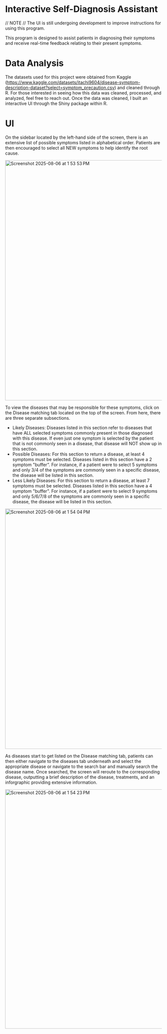 # Interactive Self-Diagnosis Assistant

// NOTE // 
The UI is still undergoing development to improve instructions for using this program.



This program is designed to assist patients in diagnosing their symptoms and receive real-time feedback relating to their present symptoms.

# Data Analysis

The datasets used for this project were obtained from Kaggle (https://www.kaggle.com/datasets/itachi9604/disease-symptom-description-dataset?select=symptom_precaution.csv) and cleaned through R. For those interested in seeing how this data was cleaned, processed, and analyzed, feel free to reach out. Once the data was cleaned, I built an interactive UI through the Shiny package within R.

# UI

On the sidebar located by the left-hand side of the screen, there is an extensive list of possible symptoms listed in alphabetical order. Patients are then encouraged to select all NEW symptoms to help identify the root cause.

<img width="1437" height="773" alt="Screenshot 2025-08-06 at 1 53 53 PM" src="https://github.com/user-attachments/assets/76a0fa83-5f4f-4656-a2d6-1ea2ccbcba5e" />

To view the diseases that may be responsible for these symptoms, click on the Disease matching tab located on the top of the screen. From here, there are three separate subsections. 
  - Likely Diseases: Diseases listed in this section refer to diseases that have ALL selected symptoms commonly present in those diagnosed with this disease. If even just one symptom is selected by the patient that is not commonly seen in a disease, that disease will NOT show up in this section.
  - Possible Diseases: For this section to return a disease, at least 4 symptoms must be selected. Diseases listed in this section have a 2 symptom "buffer". For instance, if a patient were to select 5 symptoms and only 3/4 of the symptoms are commonly seen in a specific disease, the disease will be listed in this section.
  - Less Likely Diseases: For this section to return a disease, at least 7 symptoms must be selected. Diseases listed in this section have a 4 symptom "buffer". For instance, if a patient were to select 9 symptoms and only 5/6/7/8 of the symptoms are commonly seen in a specific disease, the disease will be listed in this section.

<img width="1437" height="773" alt="Screenshot 2025-08-06 at 1 54 04 PM" src="https://github.com/user-attachments/assets/ac424a2b-e520-445a-8883-62635418501c" />

As diseases start to get listed on the Disease matching tab, patients can then either navigate to the diseases tab underneath and select the appropriate disease or navigate to the search bar and manually search the disease name. Once searched, the screen will reroute to the corresponding disease, outputting a brief description of the disease, treatments, and an inforgraphic providing extensive information.


<img width="1434" height="770" alt="Screenshot 2025-08-06 at 1 54 23 PM" src="https://github.com/user-attachments/assets/ff536045-3714-4ac1-8353-8854af502aa9" />
